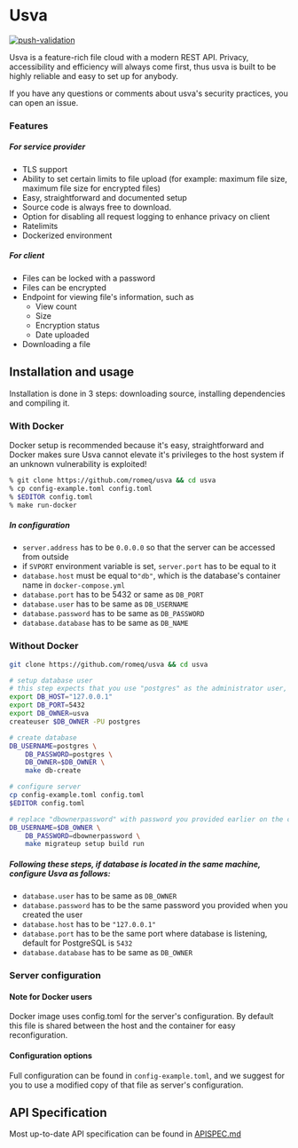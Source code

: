 # Usva

[![push-validation](https://github.com/romeq/usva/actions/workflows/push-validation.yml/badge.svg)](https://github.com/romeq/usva/actions/workflows/push-validation.yml)

Usva is a feature-rich file cloud with a modern REST API.
Privacy, accessibility and efficiency will always come first, thus usva is built to be highly reliable and easy to set up for anybody.

If you have any questions or comments about usva's security practices, you can open an issue.

### Features

##### For service provider

- TLS support
- Ability to set certain limits to file upload (for example: maximum file size, maximum file size for encrypted files)
- Easy, straightforward and documented setup
- Source code is always free to download.
- Option for disabling all request logging to enhance privacy on client
- Ratelimits
- Dockerized environment

##### For client

- Files can be locked with a password
- Files can be encrypted
- Endpoint for viewing file's information, such as
  - View count
  - Size
  - Encryption status
  - Date uploaded
- Downloading a file

## Installation and usage

Installation is done in 3 steps: downloading source, installing dependencies and compiling it.

### With Docker 

Docker setup is recommended because it's easy, straightforward and Docker makes sure Usva cannot elevate it's privileges to the host system if an unknown vulnerability is exploited!

```sh
% git clone https://github.com/romeq/usva && cd usva
% cp config-example.toml config.toml
% $EDITOR config.toml
% make run-docker
```

##### In configuration

- `server.address` has to be `0.0.0.0` so that the server can be accessed from outside
- if `SVPORT` environment variable is set, `server.port` has to be equal to it
- `database.host` must be equal to`"db"`, which is the database's container name in `docker-compose.yml`
- `database.port` has to be 5432 or same as `DB_PORT`
- `database.user` has to be same as `DB_USERNAME`
- `database.password` has to be same as `DB_PASSWORD`  
- `database.database` has to be same as `DB_NAME`



### Without Docker

```sh
git clone https://github.com/romeq/usva && cd usva

# setup database user
# this step expects that you use "postgres" as the administrator user, if your system diverges from that just specify your system's one
export DB_HOST="127.0.0.1"
export DB_PORT=5432
export DB_OWNER=usva
createuser $DB_OWNER -PU postgres

# create database
DB_USERNAME=postgres \
	DB_PASSWORD=postgres \
	DB_OWNER=$DB_OWNER \
	make db-create

# configure server
cp config-example.toml config.toml
$EDITOR config.toml

# replace "dbownerpassword" with password you provided earlier on the createuser part
DB_USERNAME=$DB_OWNER \
	DB_PASSWORD=dbownerpassword \
	make migrateup setup build run
```

##### Following these steps, if database is located in the same machine, configure Usva as follows:

- `database.user` has to be same as `DB_OWNER` 
- `database.password` has to be the same password you provided when you created the user
- `database.host` has to be `"127.0.0.1"`
- `database.port` has to be the same port where database is listening, default for PostgreSQL is  `5432`
- `database.database` has to be same as `DB_OWNER`

### Server configuration

#### Note for Docker users

Docker image uses config.toml for the server's configuration. By default this file is shared between the host and the container for easy reconfiguration.

#### Configuration options

Full configuration can be found in `config-example.toml`, and we suggest for you to use a modified copy of that file as server's configuration.

## API Specification

Most up-to-date API specification can be found in [APISPEC.md](../APISPEC.md)
